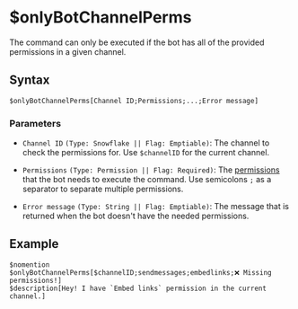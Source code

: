 # $onlyBotChannelPerms
The command can only be executed if the bot has all of the provided permissions in a given channel.

## Syntax
```
$onlyBotChannelPerms[Channel ID;Permissions;...;Error message]
```

### Parameters 
- `Channel ID` `(Type: Snowflake || Flag: Emptiable)`: The channel to check the permissions for. Use `$channelID` for the current channel.
- `Permissions` `(Type: Permission || Flag: Required)`: The [permissions](../resources/permissions.md) that the bot needs to execute the command. Use semicolons `;` as a separator to separate multiple permissions.

- `Error message` `(Type: String || Flag: Emptiable)`: The message that is returned when the bot doesn't have the needed permissions.

## Example
```
$nomention
$onlyBotChannelPerms[$channelID;sendmessages;embedlinks;❌ Missing permissions!]
$description[Hey! I have `Embed links` permission in the current channel.]
```
